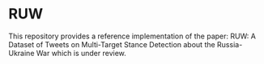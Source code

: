 # RUW
This repository provides a reference implementation of the paper:
RUW: A Dataset of Tweets on Multi-Target Stance Detection about the Russia-Ukraine War
which is under review.
